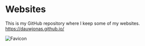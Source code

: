 # Websites

This is my GitHub repository where I keep some of my websites.
<https://dauwjonas.github.io/>

<!-- HTML link: <a herf="https://dauwjonas.github.io/"><img src="Dauw_Jonas/favicon.ico" alt="Favicon" style="
    position: relative;
    top: .25rem;
    height: 20px;
    ">https://dauwjonas.github.io/</a> -->

![Favicon](Dauw_Jonas/favicon.ico)
